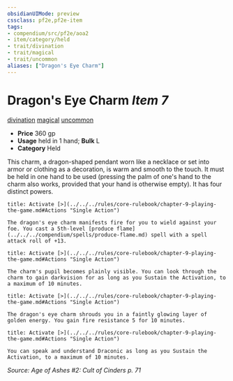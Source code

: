```yaml
---
obsidianUIMode: preview
cssclass: pf2e,pf2e-item
tags:
- compendium/src/pf2e/aoa2
- item/category/held
- trait/divination
- trait/magical
- trait/uncommon
aliases: ["Dragon's Eye Charm"]
---
```

# Dragon's Eye Charm *Item 7*  
[divination](../../../rules/traits/divination.md)  [magical](../../../rules/traits/magical.md)  [uncommon](../../../rules/traits/uncommon.md)  

- **Price** 360 gp
- **Usage** held in 1 hand; **Bulk** L
- **Category** Held

This charm, a dragon-shaped pendant worn like a necklace or set into armor or clothing as a decoration, is warm and smooth to the touch. It must be held in one hand to be used (pressing the palm of one's hand to the charm also works, provided that your hand is otherwise empty). It has four distinct powers.

```ad-embed-ability
title: Activate [>](../../../rules/core-rulebook/chapter-9-playing-the-game.md#Actions "Single Action")

The dragon's eye charm manifests fire for you to wield against your foe. You cast a 5th-level [produce flame](../../../compendium/spells/produce-flame.md) spell with a spell attack roll of +13.
```

```ad-embed-ability
title: Activate [>](../../../rules/core-rulebook/chapter-9-playing-the-game.md#Actions "Single Action")

The charm's pupil becomes plainly visible. You can look through the charm to gain darkvision for as long as you Sustain the Activation, to a maximum of 10 minutes.
```

```ad-embed-ability
title: Activate [>](../../../rules/core-rulebook/chapter-9-playing-the-game.md#Actions "Single Action")

The dragon's eye charm shrouds you in a faintly glowing layer of golden energy. You gain fire resistance 5 for 10 minutes.
```

```ad-embed-ability
title: Activate [>](../../../rules/core-rulebook/chapter-9-playing-the-game.md#Actions "Single Action")

You can speak and understand Draconic as long as you Sustain the Activation, to a maximum of 10 minutes.
```

*Source: Age of Ashes #2: Cult of Cinders p. 71*
